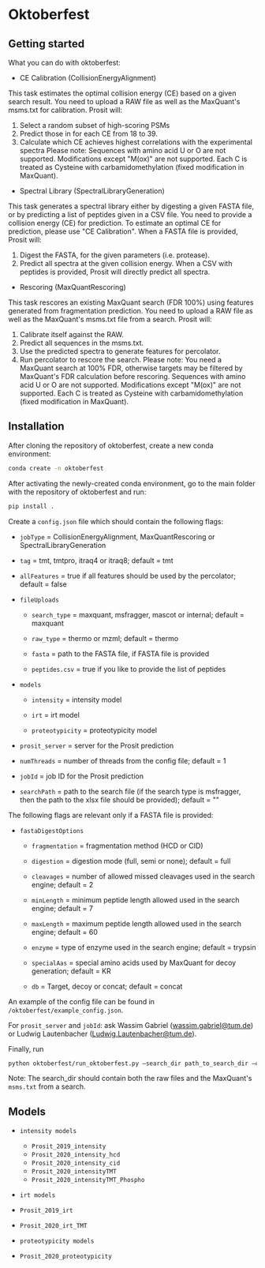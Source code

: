 # Oktoberfest

## Getting started

What you can do with oktoberfest:

-   CE Calibration (CollisionEnergyAlignment)

This task estimates the optimal collision energy (CE) based on a given search result. You need to upload a RAW file as well as the MaxQuant's msms.txt for calibration.
Prosit will:

1. Select a random subset of high-scoring PSMs
2. Predict those in for each CE from 18 to 39.
3. Calculate which CE achieves highest correlations with the experimental spectra
   Please note: Sequences with amino acid U or O are not supported. Modifications except "M(ox)" are not supported. Each C is treated as Cysteine with carbamidomethylation (fixed modification in MaxQuant).

-   Spectral Library (SpectralLibraryGeneration)

This task generates a spectral library either by digesting a given FASTA file, or by predicting a list of peptides given in a CSV file. You need to provide a collision energy (CE) for prediction. To estimate an optimal CE for prediction, please use "CE Calibration".
When a FASTA file is provided, Prosit will:

1. Digest the FASTA, for the given parameters (i.e. protease).
2. Predict all spectra at the given collision energy.
   When a CSV with peptides is provided, Prosit will directly predict all spectra.

-   Rescoring (MaxQuantRescoring)

This task rescores an existing MaxQuant search (FDR 100%) using features generated from fragmentation prediction. You need to upload a RAW file as well as the MaxQuant's msms.txt file from a search.
Prosit will:

1. Calibrate itself against the RAW.
2. Predict all sequences in the msms.txt.
3. Use the predicted spectra to generate features for percolator.
4. Run percolator to rescore the search.
   Please note: You need a MaxQuant search at 100% FDR, otherwise targets may be filtered by MaxQuant's FDR calculation before rescoring. Sequences with amino acid U or O are not supported. Modifications except "M(ox)" are not supported. Each C is treated as Cysteine with carbamidomethylation (fixed modification in MaxQuant).

## Installation

After cloning the repository of oktoberfest, create a new conda environment:

```bash
conda create -n oktoberfest
```

After activating the newly-created conda environment, go to the main folder with the repository of oktoberfest and run:

```bash
pip install .
```

Create a `config.json` file which should contain the following flags:

-   `jobType` = CollisionEnergyAlignment, MaxQuantRescoring or SpectralLibraryGeneration

-   `tag` = tmt, tmtpro, itraq4 or itraq8; default = tmt

-   `allFeatures` = true if all features should be used by the percolator; default = false

-   `fileUploads`

    -   `search_type` = maxquant, msfragger, mascot or internal; default = maxquant

    -   `raw_type` = thermo or mzml; default = thermo

    -   `fasta` = path to the FASTA file, if FASTA file is provided

    -   `peptides.csv` = true if you like to provide the list of peptides

-   `models`

    -   `intensity` = intensity model

    -   `irt` = irt model

    -   `proteotypicity` = proteotypicity model

-   `prosit_server` = server for the Prosit prediction

-   `numThreads` = number of threads from the config file; default = 1

-   `jobId` = job ID for the Prosit prediction

-   `searchPath` = path to the search file (if the search type is msfragger, then the path to the xlsx file should be provided); default = ""

The following flags are relevant only if a FASTA file is provided:

-   `fastaDigestOptions`

    -   `fragmentation` = fragmentation method (HCD or CID)

    -   `digestion` = digestion mode (full, semi or none); default = full

    -   `cleavages` = number of allowed missed cleavages used in the search engine; default = 2

    -   `minLength` = minimum peptide length allowed used in the search engine; default = 7

    -   `maxLength` = maximum peptide length allowed used in the search engine; default = 60

    -   `enzyme` = type of enzyme used in the search engine; default = trypsin

    -   `specialAas` = special amino acids used by MaxQuant for decoy generation; default = KR

    -   `db` = Target, decoy or concat; default = concat

An example of the config file can be found in `/oktoberfest/example_config.json`.

For `prosit_server` and `jobId`: ask Wassim Gabriel (wassim.gabriel@tum.de) or Ludwig Lautenbacher (Ludwig.Lautenbacher@tum.de).

Finally, run

```bash
python oktoberfest/run_oktoberfest.py —search_dir path_to_search_dir —config_path path_to_config_file
```

Note: The search_dir should contain both the raw files and the MaxQuant's `msms.txt` from a search.

## Models

-   `intensity models`

    -   `Prosit_2019_intensity`
    -   `Prosit_2020_intensity_hcd`
    -   `Prosit_2020_intensity_cid`
    -   `Prosit_2020_intensityTMT`
    -   `Prosit_2020_intensityTMT_Phospho`

-   `irt models`
-   `Prosit_2019_irt`
-   `Prosit_2020_irt_TMT`

-   `proteotypicity models`
-   `Prosit_2020_proteotypicity`

